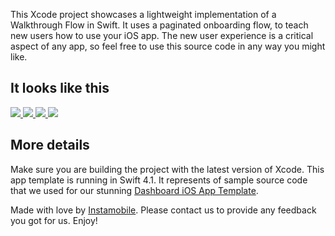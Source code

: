 This Xcode project showcases a lightweight implementation of a Walkthrough Flow in Swift. It uses a paginated onboarding flow, to teach new users how to use your iOS app. The new user experience is a critical aspect of any app, so feel free to use this source code in any way you might like.

<h2>It looks like this</h2>

<a href="https://www.iosapptemplates.com/templates/dashboard-ios-app-template-swift-code-iphone">
	<img src="https://www.iosapptemplates.com/wp-content/uploads/2018/08/Screen-Shot-2018-08-16-at-8.57.31-PM.png" />
</a>
<a href="https://www.iosapptemplates.com/templates/dashboard-ios-app-template-swift-code-iphone">
	<img src="https://www.iosapptemplates.com/wp-content/uploads/2018/08/Screen-Shot-2018-08-16-at-8.58.09-PM.png" />
</a>
<a href="https://www.iosapptemplates.com/templates/dashboard-ios-app-template-swift-code-iphone">
	<img src="https://www.iosapptemplates.com/wp-content/uploads/2018/08/Screen-Shot-2018-08-16-at-8.57.55-PM.png" />
</a>
<a href="https://www.iosapptemplates.com/templates/dashboard-ios-app-template-swift-code-iphone">
	<img src="https://www.iosapptemplates.com/wp-content/uploads/2018/08/Screen-Shot-2018-08-16-at-8.58.26-PM.png" />
</a>

<h2> More details</h2>

<p>
	Make sure you are building the project with the latest version of Xcode. This app template is running in Swift 4.1. It represents of sample source code that we used for our stunning <a href="https://www.iosapptemplates.com/templates/dashboard-ios-app-template-swift-code-iphone">Dashboard iOS App Template</a>.
</p>
<p>
Made with love by <a href="http://instamobile.io/">Instamobile</a>. Please contact us to provide any feedback you got for us. Enjoy!
</p>